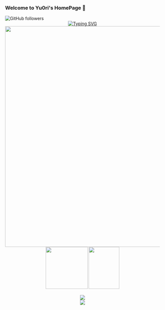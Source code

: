 ### Welcome to Yu0ri's HomePage 👋

<!-- 标签-->
<img alt="GitHub followers" src="https://img.shields.io/github/followers/Yu0ri?style=social">

<!--图片与个人介绍 -->
<div align="center">
<a href="https://git.io/typing-svg"><img src="https://readme-typing-svg.herokuapp.com?size=21&duration=4990&color=313DF7&background=35FF4A3E&center=true&vCenter=true&lines=Welcome+to+Yu0ri%E7%9A%84%E4%B8%96%E7%95%8C;%E4%B8%80%E4%B8%AA%E7%97%B4%E8%BF%B7hacker%E7%9A%84%E6%8A%80%E6%9C%AF%E5%AE%85" alt="Typing SVG" /></a>
<img src="https://s2.loli.net/2022/07/31/27D3gQcEHCs8Aty.jpg" width="720" height="720"> 
</div>

<!-- GitHub数据统计 -->
<div align="center">
  <img height="137px" src="https://github-readme-stats.vercel.app/api?username=Yu0ri&hide_title=true&hide_border=true&show_icons=true&theme=blueberry" />
  <img width="100px" height="137px" src="https://github-readme-stats.vercel.app/api/top-langs/?username=Yu0ri&hide_title=true&hide_border=true&layout=compact&theme=cobalt2" />
</div>
<br>

<!--  奖杯-->
<div align="center">
  <img  src="https://github-profile-trophy.vercel.app/?username=Yu0ri&theme=gruvbox&row=1&column=7&no-frame=true&no-bg=true" />
</div>

<!--  活动轨迹-->
<div align="center">
    <img src="https://activity-graph.herokuapp.com/graph?username=Yu0ri&theme=xcode" />
</div>
